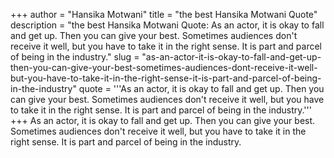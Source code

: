 +++
author = "Hansika Motwani"
title = "the best Hansika Motwani Quote"
description = "the best Hansika Motwani Quote: As an actor, it is okay to fall and get up. Then you can give your best. Sometimes audiences don't receive it well, but you have to take it in the right sense. It is part and parcel of being in the industry."
slug = "as-an-actor-it-is-okay-to-fall-and-get-up-then-you-can-give-your-best-sometimes-audiences-dont-receive-it-well-but-you-have-to-take-it-in-the-right-sense-it-is-part-and-parcel-of-being-in-the-industry"
quote = '''As an actor, it is okay to fall and get up. Then you can give your best. Sometimes audiences don't receive it well, but you have to take it in the right sense. It is part and parcel of being in the industry.'''
+++
As an actor, it is okay to fall and get up. Then you can give your best. Sometimes audiences don't receive it well, but you have to take it in the right sense. It is part and parcel of being in the industry.
